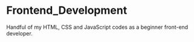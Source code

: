 # Frontend_Development
Handful of my HTML, CSS and JavaScript codes as a beginner front-end developer.
